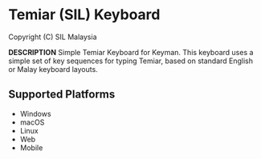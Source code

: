 Temiar (SIL) Keyboard
=====================

Copyright (C) SIL Malaysia

__DESCRIPTION__
Simple Temiar Keyboard for Keyman.
This keyboard uses a simple set of key sequences
for typing Temiar, based on standard English
or Malay keyboard layouts.

Supported Platforms
-------------------
 * Windows
 * macOS
 * Linux
 * Web
 * Mobile
